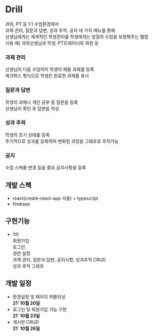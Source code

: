 # Drill

과외, PT 등 1:1 수업환경에서  
과제 관리, 질문과 답변, 성과 추적, 공지 네 가지 메뉴를 통해  
선생님에게는 체계적인 학생관리를 학생에게는 양질의 수업을 보장해주는 웹앱  
사용 예) 과외선생님과 학생, PT트레이너와 회원 등

### 과제 관리

선생님이 다음 수업까지 학생이 해올 과제를 등록  
체크박스 형식으로 학생은 완료한 과제를 표시

### 질문과 답변

학생이 과제나 개인 공부 중 질문을 등록  
선생님이 확인 후 답변을 작성

### 성과 추적

학생의 초기 상태를 등록  
주기적으로 성과를 등록하여 변화된 과정을 그래프로 추적가능

### 공지

수업 스케줄 변경 등을 중요 공지사항을 등록

## 개발 스펙

- react(create-react-app 사용) + typescript
- firebase

## 구현기능

- 1차  
  회원가입  
  로그인  
  권한 설정  
  과제 관리, 질문과 답변, 공지사항, 성과추적 CRUD  
  성과 추적 그래프

## 개발 일정

- 환경설정 및 페이지 퍼블리싱  
  **21' 10월 20일**
- 로그인 및 회원가입 기능 구현  
  **21` 10월 23일**
- 게시판 CRUD  
  **21` 10월 26일**
